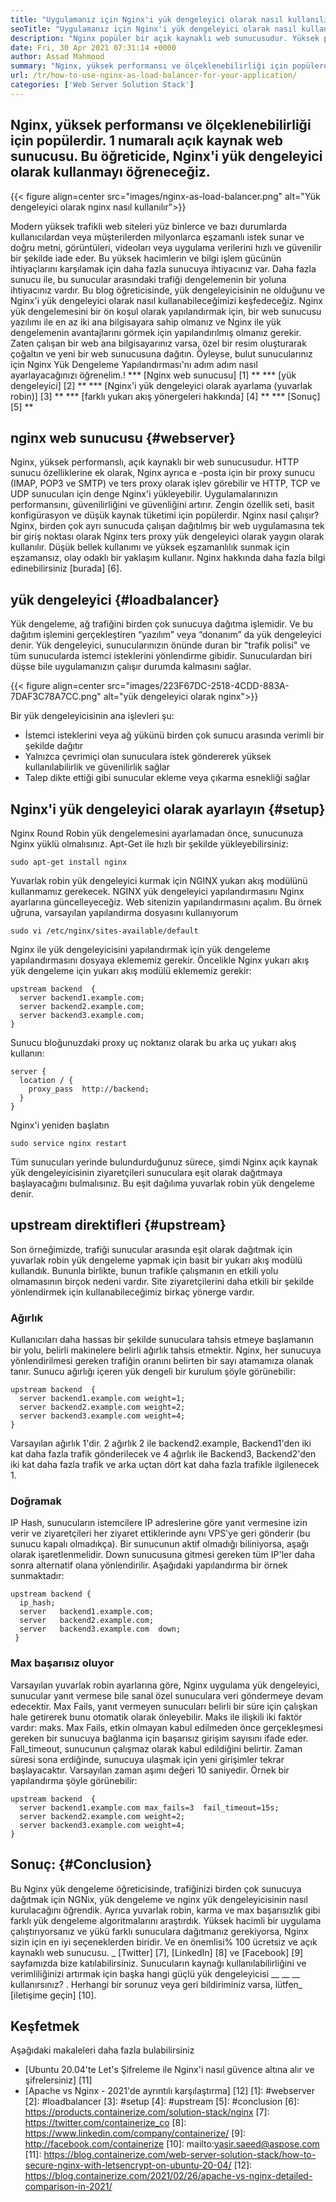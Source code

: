 ```yaml
---
title: "Uygulamanız için Nginx'i yük dengeleyici olarak nasıl kullanılır" 
seoTitle: "Uygulamanız için Nginx'i yük dengeleyici olarak nasıl kullanılır" 
description: "Nginx popüler bir açık kaynaklı web sunucusudur. Yüksek performans ve ölçeklenebilirlik ile iyi bilinir. Bu öğreticide, Nginx'i yük dengeleyici olarak kullanmayı öğreneceğiz" 
date: Fri, 30 Apr 2021 07:31:14 +0000
author: Assad Mahmood
summary: "Nginx, yüksek performansı ve ölçeklenebilirliği için popülerdir. 1 numaralı açık kaynak web sunucusu. Bu öğreticide, Nginx'i yük dengeleyici olarak kullanmayı öğreneceğiz." 
url: /tr/how-to-use-nginx-as-load-balancer-for-your-application/
categories: ['Web Server Solution Stack']
---
```


## Nginx, yüksek performansı ve ölçeklenebilirliği için popülerdir. 1 numaralı açık kaynak web sunucusu. Bu öğreticide, Nginx'i yük dengeleyici olarak kullanmayı öğreneceğiz.

{{< figure align=center src="images/nginx-as-load-balancer.png" alt="Yük dengeleyici olarak nginx nasıl kullanılır">}}

Modern yüksek trafikli web siteleri yüz binlerce ve bazı durumlarda kullanıcılardan veya müşterilerden milyonlarca eşzamanlı istek sunar ve doğru metni, görüntüleri, videoları veya uygulama verilerini hızlı ve güvenilir bir şekilde iade eder. Bu yüksek hacimlerin ve bilgi işlem gücünün ihtiyaçlarını karşılamak için daha fazla sunucuya ihtiyacınız var. Daha fazla sunucu ile, bu sunucular arasındaki trafiği dengelemenin bir yoluna ihtiyacınız vardır. Bu blog öğreticisinde, yük dengeleyicisinin ne olduğunu ve Nginx'i yük dengeleyici olarak nasıl kullanabileceğimizi keşfedeceğiz.
Nginx yük dengelemesini bir ön koşul olarak yapılandırmak için, bir web sunucusu yazılımı ile en az iki ana bilgisayara sahip olmanız ve Nginx ile yük dengelemenin avantajlarını görmek için yapılandırılmış olmanız gerekir. Zaten çalışan bir web ana bilgisayarınız varsa, özel bir resim oluşturarak çoğaltın ve yeni bir web sunucusuna dağıtın. Öyleyse, bulut sunucularınız için Nginx Yük Dengeleme Yapılandırması'nı adım adım nasıl ayarlayacağınızı öğrenelim.!
  *** [Nginx web sunucusu] [1] **
  *** [yük dengeleyici] [2] **
  *** [Nginx'i yük dengeleyici olarak ayarlama (yuvarlak robin)] [3] **
  *** [farklı yukarı akış yönergeleri hakkında] [4] **
  *** [Sonuç] [5] **

## nginx web sunucusu {#webserver}
Nginx, yüksek performanslı, açık kaynaklı bir web sunucusudur. HTTP sunucu özelliklerine ek olarak, Nginx ayrıca e -posta için bir proxy sunucu (IMAP, POP3 ve SMTP) ve ters proxy olarak işlev görebilir ve HTTP, TCP ve UDP sunucuları için denge Nginx'i yükleyebilir. Uygulamalarınızın performansını, güvenilirliğini ve güvenliğini artırır. Zengin özellik seti, basit konfigürasyon ve düşük kaynak tüketimi için popülerdir.
Nginx nasıl çalışır? Nginx, birden çok ayrı sunucuda çalışan dağıtılmış bir web uygulamasına tek bir giriş noktası olarak Nginx ters proxy yük dengeleyici olarak yaygın olarak kullanılır. Düşük bellek kullanımı ve yüksek eşzamanlılık sunmak için eşzamansız, olay odaklı bir yaklaşım kullanır. Nginx hakkında daha fazla bilgi edinebilirsiniz [burada] [6].

## yük dengeleyici {#loadbalancer}
Yük dengeleme, ağ trafiğini birden çok sunucuya dağıtma işlemidir. Ve bu dağıtım işlemini gerçekleştiren “yazılım” veya “donanım” da yük dengeleyici denir. Yük dengeleyici, sunucularınızın önünde duran bir "trafik polisi" ve tüm sunucularda istemci isteklerini yönlendirme gibidir. Sunuculardan biri düşse bile uygulamanızın çalışır durumda kalmasını sağlar.

{{< figure align=center src="images/223F67DC-2518-4CDD-883A-7DAF3C78A7CC.png" alt="yük dengeleyici olarak nginx">}}

Bir yük dengeleyicisinin ana işlevleri şu:
  * İstemci isteklerini veya ağ yükünü birden çok sunucu arasında verimli bir şekilde dağıtır
  * Yalnızca çevrimiçi olan sunuculara istek göndererek yüksek kullanılabilirlik ve güvenilirlik sağlar
  * Talep dikte ettiği gibi sunucular ekleme veya çıkarma esnekliği sağlar

## Nginx'i yük dengeleyici olarak ayarlayın {#setup}
Nginx Round Robin yük dengelemesini ayarlamadan önce, sunucunuza Nginx yüklü olmalısınız. Apt-Get ile hızlı bir şekilde yükleyebilirsiniz:
```
sudo apt-get install nginx
```
Yuvarlak robin yük dengeleyici kurmak için NGINX yukarı akış modülünü kullanmamız gerekecek. NGINX yük dengeleyici yapılandırmasını Nginx ayarlarına güncelleyeceğiz. Web sitenizin yapılandırmasını açalım. Bu örnek uğruna, varsayılan yapılandırma dosyasını kullanıyorum
```
sudo vi /etc/nginx/sites-available/default
```
Nginx ile yük dengeleyicisini yapılandırmak için yük dengeleme yapılandırmasını dosyaya eklememiz gerekir.
Öncelikle Nginx yukarı akış yük dengeleme için yukarı akış modülü eklememiz gerekir:
```
upstream backend  {
  server backend1.example.com;
  server backend2.example.com;
  server backend3.example.com;
}
```
Sunucu bloğunuzdaki proxy uç noktanız olarak bu arka uç yukarı akış kullanın:
```
server {
  location / {
    proxy_pass  http://backend;
  }
}
```
Nginx'i yeniden başlatın
```
sudo service nginx restart
```
Tüm sunucuları yerinde bulundurduğunuz sürece, şimdi Nginx açık kaynak yük dengeleyicisinin ziyaretçileri sunuculara eşit olarak dağıtmaya başlayacağını bulmalısınız. Bu eşit dağılıma yuvarlak robin yük dengeleme denir.

## upstream direktifleri {#upstream}
Son örneğimizde, trafiği sunucular arasında eşit olarak dağıtmak için yuvarlak robin yük dengeleme yapmak için basit bir yukarı akış modülü kullandık. Bununla birlikte, bunun trafikle çalışmanın en etkili yolu olmamasının birçok nedeni vardır. Site ziyaretçilerini daha etkili bir şekilde yönlendirmek için kullanabileceğimiz birkaç yönerge vardır.

### Ağırlık
Kullanıcıları daha hassas bir şekilde sunuculara tahsis etmeye başlamanın bir yolu, belirli makinelere belirli ağırlık tahsis etmektir. Nginx, her sunucuya yönlendirilmesi gereken trafiğin oranını belirten bir sayı atamamıza olanak tanır.
Sunucu ağırlığı içeren yük dengeli bir kurulum şöyle görünebilir:
```
upstream backend  {
  server backend1.example.com weight=1;
  server backend2.example.com weight=2;
  server backend3.example.com weight=4;
}
```
Varsayılan ağırlık 1'dir. 2 ağırlık 2 ile backend2.example, Backend1'den iki kat daha fazla trafik gönderilecek ve 4 ağırlık ile Backend3, Backend2'den iki kat daha fazla trafik ve arka uçtan dört kat daha fazla trafikle ilgilenecek 1.

### Doğramak
IP Hash, sunucuların istemcilere IP adreslerine göre yanıt vermesine izin verir ve ziyaretçileri her ziyaret ettiklerinde aynı VPS'ye geri gönderir (bu sunucu kapalı olmadıkça). Bir sunucunun aktif olmadığı biliniyorsa, aşağı olarak işaretlenmelidir. Down sunucusuna gitmesi gereken tüm IP'ler daha sonra alternatif olana yönlendirilir.
Aşağıdaki yapılandırma bir örnek sunmaktadır:
```
upstream backend {
  ip_hash;
  server   backend1.example.com;
  server   backend2.example.com;
  server   backend3.example.com  down;
 }
```

### Max başarısız oluyor
Varsayılan yuvarlak robin ayarlarına göre, Nginx uygulama yük dengeleyici, sunucular yanıt vermese bile sanal özel sunuculara veri göndermeye devam edecektir. Max Fails, yanıt vermeyen sunucuları belirli bir süre için çalışkan hale getirerek bunu otomatik olarak önleyebilir.
Maks ile ilişkili iki faktör vardır: maks. Max Fails, etkin olmayan kabul edilmeden önce gerçekleşmesi gereken bir sunucuya bağlanma için başarısız girişim sayısını ifade eder. Fall_timeout, sunucunun çalışmaz olarak kabul edildiğini belirtir. Zaman süresi sona erdiğinde, sunucuya ulaşmak için yeni girişimler tekrar başlayacaktır. Varsayılan zaman aşımı değeri 10 saniyedir.
Örnek bir yapılandırma şöyle görünebilir:
```
upstream backend  {
  server backend1.example.com max_fails=3  fail_timeout=15s;
  server backend2.example.com weight=2;
  server backend3.example.com weight=4;
}
```

## Sonuç: {#Conclusion}
Bu Nginx yük dengeleme öğreticisinde, trafiğinizi birden çok sunucuya dağıtmak için NGNix, yük dengeleme ve nginx yük dengeleyicisinin nasıl kurulacağını öğrendik. Ayrıca yuvarlak robin, karma ve max başarısızlık gibi farklı yük dengeleme algoritmalarını araştırdık. Yüksek hacimli bir uygulama çalıştırıyorsanız ve yükü farklı sunuculara dağıtmanız gerekiyorsa, Nginx sizin için en iyi seçeneklerden biridir. Ve en önemlisi% 100 ücretsiz ve açık kaynaklı web sunucusu.
_ [Twitter] [7], [LinkedIn] [8] ve [Facebook] [9] sayfamızda bize katılabilirsiniz. Sunucuların kaynağı kullanılabilirliğini ve verimliliğinizi artırmak için başka hangi güçlü yük dengeleyicisi __ __ __ kullanırsınız? . Herhangi bir sorunuz veya geri bildiriminiz varsa, lütfen_ [iletişime geçin] [10].

## Keşfetmek
Aşağıdaki makaleleri daha fazla bulabilirsiniz
  * [Ubuntu 20.04'te Let's Şifreleme ile Nginx'i nasıl güvence altına alır ve şifrelersiniz] [11]
  * [Apache vs Nginx - 2021'de ayrıntılı karşılaştırma] [12]
[1]: #webserver
[2]: #loadbalancer
[3]: #setup
[4]: #upstream
[5]: #conclusion
[6]: https://products.containerize.com/solution-stack/nginx
[7]: https://twitter.com/containerize_co
[8]: https://www.linkedin.com/company/containerize/
[9]: http://facebook.com/containerize
[10]: mailto:yasir.saeed@aspose.com
[11]: https://blog.containerize.com/web-server-solution-stack/how-to-secure-nginx-with-letsencrypt-on-ubuntu-20-04/
[12]: https://blog.containerize.com/2021/02/26/apache-vs-nginx-detailed-comparison-in-2021/
